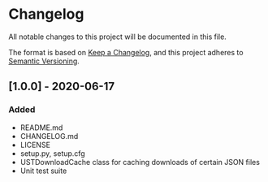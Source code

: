 # Changelog
All notable changes to this project will be documented in this file.

The format is based on [Keep a Changelog](https://keepachangelog.com/en/1.0.0/),
and this project adheres to [Semantic Versioning](https://semver.org/spec/v2.0.0.html).

## [1.0.0] - 2020-06-17
### Added
- README.md
- CHANGELOG.md
- LICENSE
- setup.py, setup.cfg
- USTDownloadCache class for caching downloads of certain JSON files
- Unit test suite
